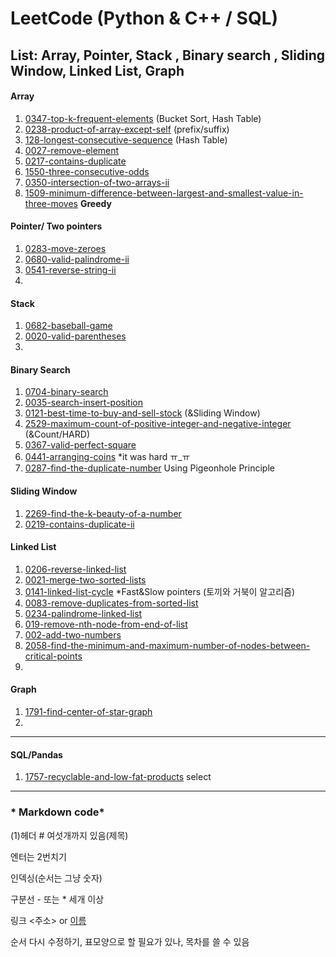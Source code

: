 # LeetCode (Python & C++ / SQL)

List: Array, Pointer, Stack , Binary search , Sliding Window, Linked List, Graph 
-----
#### Array
1. [0347-top-k-frequent-elements](https://github.com/Ju-Kim98/LeetCode/tree/main/0347-top-k-frequent-elements) (Bucket Sort, Hash Table)
2. [0238-product-of-array-except-self](https://github.com/Ju-Kim98/LeetCode/tree/main/0238-product-of-array-except-self) (prefix/suffix)
3. [128-longest-consecutive-sequence](https://github.com/Ju-Kim98/LeetCode/tree/main/0128-longest-consecutive-sequence) (Hash Table)
4. [0027-remove-element](https://github.com/Ju-Kim98/LeetCode/tree/main/0027-remove-element)
5. [0217-contains-duplicate](https://github.com/Ju-Kim98/LeetCode/tree/main/0217-contains-duplicate)
6. [1550-three-consecutive-odds](https://github.com/Ju-Kim98/LeetCode/tree/main/1550-three-consecutive-odds)
7. [0350-intersection-of-two-arrays-ii](https://github.com/Ju-Kim98/LeetCode/tree/main/0350-intersection-of-two-arrays-ii)
8. [1509-minimum-difference-between-largest-and-smallest-value-in-three-moves](https://github.com/Ju-Kim98/LeetCode/tree/main/1509-minimum-difference-between-largest-and-smallest-value-in-three-moves) **Greedy**


#### Pointer/ Two pointers
1. [0283-move-zeroes](https://github.com/Ju-Kim98/LeetCode/tree/main/0283-move-zeroes)
2. [0680-valid-palindrome-ii](https://github.com/Ju-Kim98/LeetCode/tree/main/0680-valid-palindrome-ii)
3. [0541-reverse-string-ii](https://github.com/Ju-Kim98/LeetCode/tree/main/0541-reverse-string-ii)
4. 

#### Stack
1. [0682-baseball-game](https://github.com/Ju-Kim98/LeetCode/tree/main/0682-baseball-game)
2. [0020-valid-parentheses](https://github.com/Ju-Kim98/LeetCode/tree/main/0020-valid-parentheses)
3. 

#### Binary Search
1. [0704-binary-search](https://github.com/Ju-Kim98/LeetCode/tree/main/0704-binary-search)
2. [0035-search-insert-position](https://github.com/Ju-Kim98/LeetCode/tree/main/0035-search-insert-position)
3. [0121-best-time-to-buy-and-sell-stock](https://github.com/Ju-Kim98/LeetCode/blob/main/0121-best-time-to-buy-and-sell-stock/0121-best-time-to-buy-and-sell-stock.py)  (&Sliding Window)
4. [2529-maximum-count-of-positive-integer-and-negative-integer](https://github.com/Ju-Kim98/LeetCode/tree/main/2529-maximum-count-of-positive-integer-and-negative-integer) (&Count/HARD)
5. [0367-valid-perfect-square](https://github.com/Ju-Kim98/LeetCode/tree/main/0367-valid-perfect-square)
6. [0441-arranging-coins](https://github.com/Ju-Kim98/LeetCode/tree/main/0441-arranging-coins)      *it was hard ㅠ_ㅠ
8. [0287-find-the-duplicate-number](https://github.com/Ju-Kim98/LeetCode/tree/main/0287-find-the-duplicate-number)  Using Pigeonhole Principle

#### Sliding Window
1. [2269-find-the-k-beauty-of-a-number](https://github.com/Ju-Kim98/LeetCode/tree/main/2269-find-the-k-beauty-of-a-number)
2. [0219-contains-duplicate-ii](https://github.com/Ju-Kim98/LeetCode/tree/main/0219-contains-duplicate-ii)

#### Linked List
1. [0206-reverse-linked-list](https://github.com/Ju-Kim98/LeetCode/tree/main/0206-reverse-linked-list)
2. [0021-merge-two-sorted-lists](https://github.com/Ju-Kim98/LeetCode/tree/main/0021-merge-two-sorted-lists)
3. [0141-linked-list-cycle](https://github.com/Ju-Kim98/LeetCode/tree/main/0141-linked-list-cycle)  *Fast&Slow pointers (토끼와 거북이 알고리즘)
4. [0083-remove-duplicates-from-sorted-list](https://github.com/Ju-Kim98/LeetCode/tree/main/0083-remove-duplicates-from-sorted-list)
5. [0234-palindrome-linked-list](https://github.com/Ju-Kim98/LeetCode/tree/main/0234-palindrome-linked-list)
6. [019-remove-nth-node-from-end-of-list](https://github.com/Ju-Kim98/LeetCode/tree/main/0019-remove-nth-node-from-end-of-list)
7. [002-add-two-numbers](https://github.com/Ju-Kim98/LeetCode/tree/main/0002-add-two-numbers)
8. [2058-find-the-minimum-and-maximum-number-of-nodes-between-critical-points](https://github.com/Ju-Kim98/LeetCode/tree/main/2058-find-the-minimum-and-maximum-number-of-nodes-between-critical-points)
9. 

#### Graph
1. [1791-find-center-of-star-graph](https://github.com/Ju-Kim98/LeetCode/tree/main/1791-find-center-of-star-graph)
2. 

--------
#### SQL/Pandas
1. [1757-recyclable-and-low-fat-products](https://github.com/Ju-Kim98/LeetCode/tree/main/1757-recyclable-and-low-fat-products)  select


-------
### * Markdown code*

(1)헤더 # 여섯개까지 있음(제목)

엔터는 2번치기 

인덱싱(순서는 그냥 숫자)

구분선 - 또는 * 세개 이상

링크 <주소> or [이름](url)

순서 다시 수정하기, 표모양으로 할 필요가 있나, 목차를 쓸 수 있음

